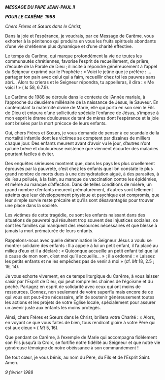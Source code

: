 ***MESSAGE DU PAPE JEAN-PAUL II***

***POUR LE CARÊME  198******8***

*Chers Frères et Sœurs dans le Christ,*

Dans la joie et l’espérance, je voudrais, par ce Message de Carême, vous exhorter à la pénitence qui produira en vous les fruits spirituels abondants d’une vie chrétienne plus dynamique et d’une charité effective.

Le temps du Carême, qui marque profondément la vie de toutes les communautés chrétiennes, favorise l’esprit de recueillement, de prière, d’écoute de la Parole de Dieu ; il incite à répondre généreusement à l’appel du Seigneur exprimé par le Prophète : « Voici le jeûne que je préfère : … partager ton pain avec celui qui a faim, recueillir chez toi les pauvres sans abri… Alors tu crieras et le Seigneur répondra, tu appelleras, il dira : « Me voici ! » ( *Is* 58, 6.7.9).

Le Carême de 1988 se déroule dans le contexte de l’Année mariale, à l’approche du deuxième millénaire de la naissance de Jésus, le Sauveur. En contemplant la maternité divine de Marie, elle qui porta en son sein le Fils de Dieu et entoura d’une sollicitude spéciale l’enfance de Jésus, s’impose à mon esprit le drame douloureux de tant de mères dont l’espérance et la joie sont brisées par la mort précoce de leurs enfants.

Oui, chers Frères et Sœurs, je vous demande de penser à ce scandale de la mortalité infantile dont les victimes se comptent par dizaines de milliers chaque jour. Des enfants meurent avant d’avoir vu le jour, d’autres n’ont qu’une brève et douloureuse existence que viennent écourter des maladies pourtant faciles à éviter.

Des enquêtes sérieuses montrent que, dans les pays les plus cruellement éprouvés par la pauvreté, c’est chez les enfants que l’on constate le plus grand nombre de morts dues à une déshydratation aiguë, à des parasites, à de l’eau polluée, à la faim, au manque de vaccination contre les épidémies, et même au manque d’affection. Dans de telles conditions de misère, un grand nombre d’enfants meurent prématurément, d’autres sont tellement atteints que leur développement physique et psychique est compromis, que leur simple survie reste précaire et qu’ils sont désavantagés pour trouver une place dans la société.

Les victimes de cette tragédie, ce sont les enfants naissant dans des situations de pauvreté qui résultent trop souvent des injustices sociales, ce sont les familles qui manquent des ressources nécessaires et que blesse à jamais la mort prématurée de leurs enfants.

Rappelons-nous avec quelle détermination le Seigneur Jésus a voulu se montrer solidaire des enfants : Il a appelé à lui un petit enfant, il l’a placé au milieu d’eux et il a déclaré : « Quiconque accueille un petit enfant tel que lui à cause de mon nom, c’est moi qu’il accueille… » ; il a ordonné : « Laissez les petits enfants et ne les empêchez pas de venir à moi » (cf. *Mt* 18, 2.5 ; 19, 14).

Je vous exhorte vivement, en ce temps liturgique du Carême, à vous laisser saisir par l’Esprit de Dieu, qui peut rompre les chaînes de l’égoïsme et du péché. Partagez en esprit de solidarité avec ceux qui ont moins de ressources. Donnez, non seulement de votre superflu mais encore de ce qui vous est peut-être nécessaire, afin de soutenir généreusement toutes les actions et les projets de votre Église locale, spécialement pour assurer un avenir juste aux enfants les moins protégés.

Ainsi, chers Frères et Sœurs dans le Christ, brillera votre Charité : « Alors, en voyant ce que vous faites de bien, tous rendront gloire à votre Père qui est aux cieux » ( *Mt* 5, 16).

Que pendant ce Carême, à l’exemple de Marie qui accompagna fidèlement son Fils jusqu’à la Croix, se fortifie notre fidélité au Seigneur et que notre vie généreuse témoigne de notre obéissance à son commandement !

De tout cœur, je vous bénis, au nom du Père, du Fils et de l’Esprit Saint. Amen.

*9 février 1988*